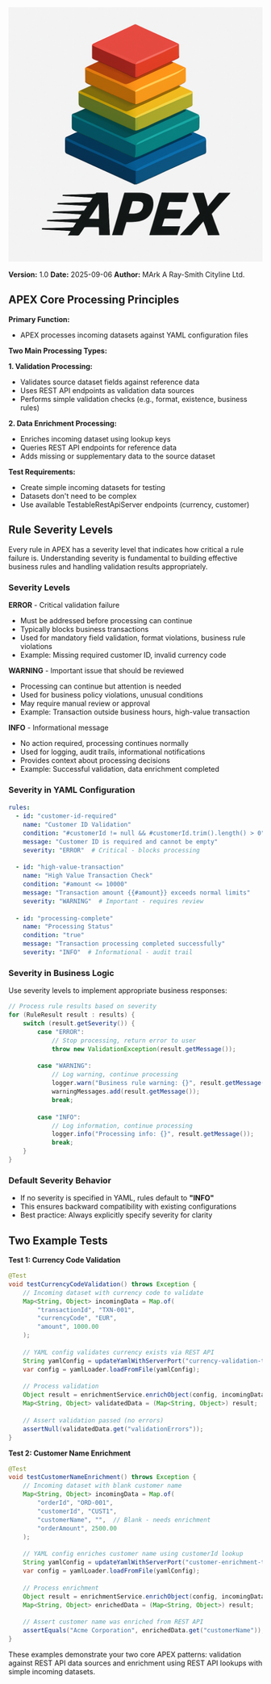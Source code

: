 ![APEX System Logo](APEX%20System%20logo.png)

**Version:** 1.0
**Date:** 2025-09-06
**Author:** MArk A Ray-Smith Cityline Ltd.

## APEX Core Processing Principles

**Primary Function:**
- APEX processes incoming datasets against YAML configuration files

**Two Main Processing Types:**

**1. Validation Processing:**
- Validates source dataset fields against reference data
- Uses REST API endpoints as validation data sources
- Performs simple validation checks (e.g., format, existence, business rules)

**2. Data Enrichment Processing:**
- Enriches incoming dataset using lookup keys
- Queries REST API endpoints for reference data
- Adds missing or supplementary data to the source dataset

**Test Requirements:**
- Create simple incoming datasets for testing
- Datasets don't need to be complex
- Use available TestableRestApiServer endpoints (currency, customer)

## Rule Severity Levels

Every rule in APEX has a severity level that indicates how critical a rule failure is. Understanding severity is fundamental to building effective business rules and handling validation results appropriately.

### **Severity Levels**

**ERROR** - Critical validation failure
- Must be addressed before processing can continue
- Typically blocks business transactions
- Used for mandatory field validation, format violations, business rule violations
- Example: Missing required customer ID, invalid currency code

**WARNING** - Important issue that should be reviewed
- Processing can continue but attention is needed
- Used for business policy violations, unusual conditions
- May require manual review or approval
- Example: Transaction outside business hours, high-value transaction

**INFO** - Informational message
- No action required, processing continues normally
- Used for logging, audit trails, informational notifications
- Provides context about processing decisions
- Example: Successful validation, data enrichment completed

### **Severity in YAML Configuration**

```yaml
rules:
  - id: "customer-id-required"
    name: "Customer ID Validation"
    condition: "#customerId != null && #customerId.trim().length() > 0"
    message: "Customer ID is required and cannot be empty"
    severity: "ERROR"  # Critical - blocks processing

  - id: "high-value-transaction"
    name: "High Value Transaction Check"
    condition: "#amount <= 10000"
    message: "Transaction amount {{#amount}} exceeds normal limits"
    severity: "WARNING"  # Important - requires review

  - id: "processing-complete"
    name: "Processing Status"
    condition: "true"
    message: "Transaction processing completed successfully"
    severity: "INFO"  # Informational - audit trail
```

### **Severity in Business Logic**

Use severity levels to implement appropriate business responses:

```java
// Process rule results based on severity
for (RuleResult result : results) {
    switch (result.getSeverity()) {
        case "ERROR":
            // Stop processing, return error to user
            throw new ValidationException(result.getMessage());

        case "WARNING":
            // Log warning, continue processing
            logger.warn("Business rule warning: {}", result.getMessage());
            warningMessages.add(result.getMessage());
            break;

        case "INFO":
            // Log information, continue processing
            logger.info("Processing info: {}", result.getMessage());
            break;
    }
}
```

### **Default Severity Behavior**

- If no severity is specified in YAML, rules default to **"INFO"**
- This ensures backward compatibility with existing configurations
- Best practice: Always explicitly specify severity for clarity

## Two Example Tests

**Test 1: Currency Code Validation**
````java path=apex-demo/src/test/java/dev/mars/apex/demo/lookup/CurrencyValidationExampleTest.java mode=EDIT
@Test
void testCurrencyCodeValidation() throws Exception {
    // Incoming dataset with currency code to validate
    Map<String, Object> incomingData = Map.of(
        "transactionId", "TXN-001",
        "currencyCode", "EUR",
        "amount", 1000.00
    );
    
    // YAML config validates currency exists via REST API
    String yamlConfig = updateYamlWithServerPort("currency-validation-test.yaml");
    var config = yamlLoader.loadFromFile(yamlConfig);
    
    // Process validation
    Object result = enrichmentService.enrichObject(config, incomingData);
    Map<String, Object> validatedData = (Map<String, Object>) result;
    
    // Assert validation passed (no errors)
    assertNull(validatedData.get("validationErrors"));
}
````

**Test 2: Customer Name Enrichment**
````java path=apex-demo/src/test/java/dev/mars/apex/demo/lookup/CustomerEnrichmentExampleTest.java mode=EDIT
@Test
void testCustomerNameEnrichment() throws Exception {
    // Incoming dataset with blank customer name
    Map<String, Object> incomingData = Map.of(
        "orderId", "ORD-001",
        "customerId", "CUST1",
        "customerName", "",  // Blank - needs enrichment
        "orderAmount", 2500.00
    );
    
    // YAML config enriches customer name using customerId lookup
    String yamlConfig = updateYamlWithServerPort("customer-enrichment-test.yaml");
    var config = yamlLoader.loadFromFile(yamlConfig);
    
    // Process enrichment
    Object result = enrichmentService.enrichObject(config, incomingData);
    Map<String, Object> enrichedData = (Map<String, Object>) result;
    
    // Assert customer name was enriched from REST API
    assertEquals("Acme Corporation", enrichedData.get("customerName"));
}
````

These examples demonstrate your two core APEX patterns: validation against REST API data sources and enrichment using REST API lookups with simple incoming datasets.
